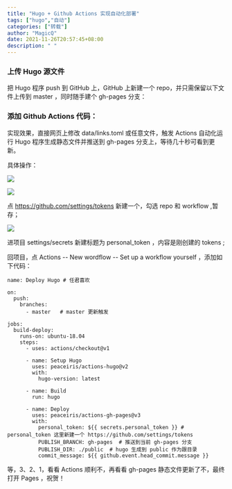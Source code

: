 ```yaml
---
title: "Hugo + Github Actions 实现自动化部署"
tags: ["hugo","自动"]
categories: ["转载"]
author: "MagicQ"
date: 2021-11-26T20:57:45+08:00
description: " "
---
```




### 上传 Hugo 源文件

把 Hugo 程序 push 到 GitHub 上，GitHub 上新建一个 repo，并只需保留以下文件上传到 master ，同时随手建个 gh-pages 分支：

### 添加 Github Actions 代码：

实现效果，直接网页上修改 data/links.toml 或任意文件，触发 Actions 自动化运行 Hugo 程序生成静态文件并推送到 gh-pages 分支上，等待几十秒可看到更新。

具体操作：

![](https://s3.bmp.ovh/imgs/2021/11/b71d9d9afc40c41b.jpg)

![](https://s3.bmp.ovh/imgs/2021/11/b2ee262c3b9bd66f.png)

点 https://github.com/settings/tokens 新建一个，勾选 repo 和 workflow ,暂存；

![](https://s3.bmp.ovh/imgs/2021/11/b71d9d9afc40c41b.jpg)

进项目 settings/secrets 新建标题为 personal_token ，内容是刚创建的 tokens ;

回项目，点 Actions -- New wordflow -- Set up a workflow yourself ，添加如下代码：

```
name: Deploy Hugo # 任君喜欢

on:
  push:
    branches:
      - master   # master 更新触发

jobs:
  build-deploy:
    runs-on: ubuntu-18.04
    steps:
      - uses: actions/checkout@v1

      - name: Setup Hugo
        uses: peaceiris/actions-hugo@v2
        with:
          hugo-version: latest

      - name: Build 
        run: hugo

      - name: Deploy
        uses: peaceiris/actions-gh-pages@v3
        with:
          personal_token: ${{ secrets.personal_token }} # personal_token 这里新建一个 https://github.com/settings/tokens
          PUBLISH_BRANCH: gh-pages  # 推送到当前 gh-pages 分支
          PUBLISH_DIR: ./public  # hugo 生成到 public 作为跟目录
          commit_message: ${{ github.event.head_commit.message }}
```

等，3、2、1，看看 Actions 顺利不，再看看 gh-pages 静态文件更新了不，最终打开 Pages ，祝贺！
